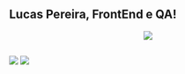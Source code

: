 ## Lucas Pereira, FrontEnd e QA!
<p align="center">
  <a href="https://skillicons.dev">
    <img src="https://skillicons.dev/icons?i=html,css,js,react,vue,tailwind,cs,php" />
  </a>
</p>
  
  ##
 
<div> 
  <a href = "mailto:lucaspereira.desenvolvedor@gmail.com"><img src="https://img.shields.io/badge/-Gmail-%23333?style=for-the-badge&logo=gmail&logoColor=white" target="_blank"></a>
  <a href="https://www.linkedin.com/in/lspereira/" target="_blank"><img src="https://img.shields.io/badge/-LinkedIn-%230077B5?style=for-the-badge&logo=linkedin&logoColor=white" target="_blank"></a> 
</div>
